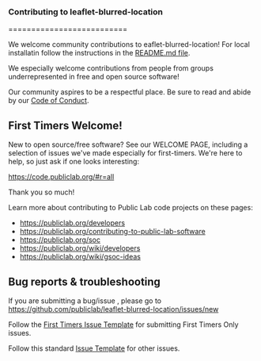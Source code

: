 ### __Contributing__ __to__ __leaflet-blurred-location__
==========================

We welcome community contributions to eaflet-blurred-location! For local installatin follow the instructions in the [README.md file](https://github.com/publiclab/leaflet-blurred-location/blob/main/README.md#setting-up-leaflet-blurred-location).

We especially welcome contributions from people from groups underrepresented in free and open source software!

Our community aspires to be a respectful place. Be sure to read and abide by our [Code of Conduct](hhttps://publiclab.org/conduct).

## First Timers Welcome!

New to open source/free software? See our WELCOME PAGE, including a selection of issues we've made especially for first-timers. We're here to help, so just ask if one looks interesting:

https://code.publiclab.org/#r=all

Thank you so much!

Learn more about contributing to Public Lab code projects on these pages:

* https://publiclab.org/developers
* https://publiclab.org/contributing-to-public-lab-software
* https://publiclab.org/soc
* https://publiclab.org/wiki/developers
* https://publiclab.org/wiki/gsoc-ideas

## Bug reports & troubleshooting

If you are submitting a bug/issue , please go to https://github.com/publiclab/leaflet-blurred-location/issues/new

Follow the [First Timers Issue Template](https://github.com/publiclab/plots2/blob/master/.github/first-timers-issue-template.md) for submitting First Timers Only issues.

Follow this standard [Issue Template](https://github.com/publiclab/plots2/blob/master/.github/ISSUE_TEMPLATE/ISSUE_TEMPLATE.md) for other issues.
